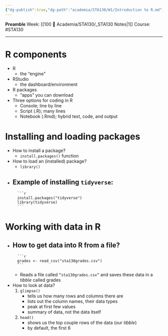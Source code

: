```yaml
---
{"dg-publish":true,"dg-path":"academia/STA130/W1/Introduction to R.md","permalink":"/academia/sta-130/w1/introduction-to-r/","created":"2024-01-15T16:30:59.791-05:00","updated":"2024-02-06T15:10:51.000-05:00"}
---
```


**Preamble**
Week: [[100 📒 Academia/STA130/_STA130 Notes\|1]]
Course: #STA130

---
# R components

- R
	- the “engine”
- RStudio
	- the dashboard/environment
- R packages
	- “apps” you can download
- Three options for coding in R
	- Console; line by line
	- Script (.R); many lines
	- Notebook (.Rmd); hybrid text, code, and output

# Installing and loading packages

- How to install a package?
	- `install.packages()` function
- How to load an (installed) package?
	- `library()`
- Example of installing `tidyverse`:
	-  
		```r
		install.packages("tidyverse")
		library(tidyverse)
		```

# Working with data in R

- How to get data into R from a file?
	- 
		```r
		grades <- read_csv("sta130grades.csv")
		```
	- Reads a file called `“sta130grades.csv”` and saves these data in a *tibble* called grades
- How to look at data?
	1. `glimpse()`
		- tells us how many rows and columns there are
		- lists out the column names, their data types
		- peak at first few values
		- summary of data, not the data itself
	2. `head()`
		- shows us the top couple rows of the data (our *tibble*)
		- by default, the first 6
